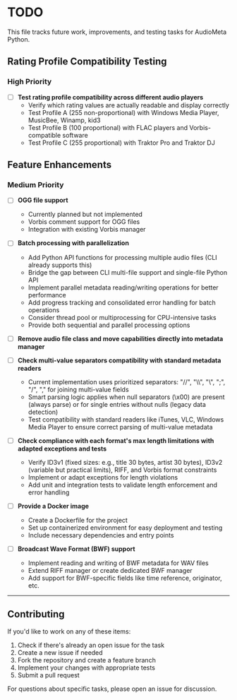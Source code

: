 # TODO

This file tracks future work, improvements, and testing tasks for AudioMeta Python.

## Rating Profile Compatibility Testing

### High Priority

- [ ] **Test rating profile compatibility across different audio players**
  - Verify which rating values are actually readable and display correctly
  - Test Profile A (255 non-proportional) with Windows Media Player, MusicBee, Winamp, kid3
  - Test Profile B (100 proportional) with FLAC players and Vorbis-compatible software
  - Test Profile C (255 proportional) with Traktor Pro and Traktor DJ

## Feature Enhancements

### Medium Priority

- [ ] **OGG file support**

  - Currently planned but not implemented
  - Vorbis comment support for OGG files
  - Integration with existing Vorbis manager

- [ ] **Batch processing with parallelization**

  - Add Python API functions for processing multiple audio files (CLI already supports this)
  - Bridge the gap between CLI multi-file support and single-file Python API
  - Implement parallel metadata reading/writing operations for better performance
  - Add progress tracking and consolidated error handling for batch operations
  - Consider thread pool or multiprocessing for CPU-intensive tasks
  - Provide both sequential and parallel processing options

- [ ] **Remove audio file class and move capabilities directly into metadata manager**

- [ ] **Check multi-value separators compatibility with standard metadata readers**

  - Current implementation uses prioritized separators: "//", "\\\\", "\\", ";", "/", "," for joining multi-value fields
  - Smart parsing logic applies when null separators (\x00) are present (always parse) or for single entries without nulls (legacy data detection)
  - Test compatibility with standard readers like iTunes, VLC, Windows Media Player to ensure correct parsing of multi-value metadata

- [ ] **Check compliance with each format's max length limitations with adapted exceptions and tests**

  - Verify ID3v1 (fixed sizes: e.g., title 30 bytes, artist 30 bytes), ID3v2 (variable but practical limits), RIFF, and Vorbis format constraints
  - Implement or adapt exceptions for length violations
  - Add unit and integration tests to validate length enforcement and error handling

- [ ] **Provide a Docker image**

  - Create a Dockerfile for the project
  - Set up containerized environment for easy deployment and testing
  - Include necessary dependencies and entry points

- [ ] **Broadcast Wave Format (BWF) support**

  - Implement reading and writing of BWF metadata for WAV files
  - Extend RIFF manager or create dedicated BWF manager
  - Add support for BWF-specific fields like time reference, originator, etc.

---

## Contributing

If you'd like to work on any of these items:

1. Check if there's already an open issue for the task
2. Create a new issue if needed
3. Fork the repository and create a feature branch
4. Implement your changes with appropriate tests
5. Submit a pull request

For questions about specific tasks, please open an issue for discussion.
